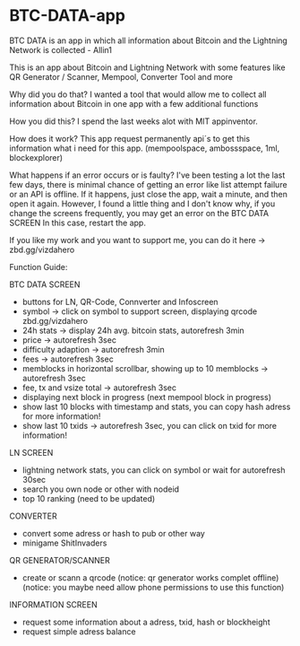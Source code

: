 # BTC-DATA-app
BTC DATA is an app in which all information about Bitcoin and the Lightning Network is collected - Allin1


This is an app about Bitcoin and Lightning Network with some features like QR Generator / Scanner, Mempool, Converter Tool and more


Why did you do that?
I wanted a tool that would allow me to collect all information about Bitcoin in one app with a few additional functions


How you did this? 
I spend the last weeks alot with MIT appinventor.


How does it work?
This app request permanently api´s to get this information what i need for this app.
(mempoolspace, ambossspace, 1ml, blockexplorer)


What happens if an error occurs or is faulty?
I've been testing a lot the last few days, there is minimal chance of getting an error like list attempt failure or an API is offline.
If it happens, just close the app, wait a minute, and then open it again.
However, I found a little thing and I don't know why, if you change the screens frequently, you may get an error on the BTC DATA SCREEN
In this case, restart the app.


If you like my work and you want to support me, you can do it here -> zbd.gg/vizdahero



Function Guide:

BTC DATA SCREEN
- buttons for LN, QR-Code, Connverter and Infoscreen
- symbol -> click on symbol to support screen, displaying qrcode zbd.gg/vizdahero
- 24h stats -> display 24h avg. bitcoin stats, autorefresh 3min
- price -> autorefresh 3sec
- difficulty adaption -> autorefresh 3min
- fees -> autorefresh 3sec
- memblocks in horizontal scrollbar, showing up to 10 memblocks -> autorefresh 3sec
- fee, tx and vsize total -> autorefresh 3sec
- displaying next block in progress (next mempool block in progress)
- show last 10 blocks with timestamp and stats, you can copy hash adress for more information!
- show last 10 txids -> autorefresh 3sec, you can click on txid for more information!


LN SCREEN
- lightning network stats, you can click on symbol or wait for autorefresh 30sec
- search you own node or other with nodeid
- top 10 ranking (need to be updated)


CONVERTER
- convert some adress or hash to pub or other way
- minigame ShitInvaders


QR GENERATOR/SCANNER
- create or scann a qrcode
(notice: qr generator works complet offline)
(notice: you maybe need allow phone permissions to use this function)


INFORMATION SCREEN
- request some information about a adress, txid, hash or blockheight
- request simple adress balance 

